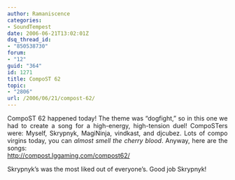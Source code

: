 ```yaml
---
author: Ramaniscence
categories:
- SoundTempest
date: 2006-06-21T13:02:01Z
dsq_thread_id:
- "850538730"
forum:
- "12"
guid: "364"
id: 1271
title: CompoST 62
topic:
- "2806"
url: /2006/06/21/compost-62/
---
```


<div align="justify">
  CompoST 62 happened today! The theme was &#8220;dogfight,&#8221; so in this one we had to create a song for a high-energy, high-tension duel! CompoSTers were: Myself, Skrypnyk, MagiNinja, vindkast, and djcubez. Lots of compo virgins today, you can <em>almost smell the cherry blood</em>. Anyway, here are the songs:<br /><a href="http://compost.lggaming.com/compost62/">http://compost.lggaming.com/compost62/</a></p> 
  
  <p>
    Skrypnyk&#8217;s was the most liked out of everyone&#8217;s. Good job Skrypnyk!
  </p>
</div>